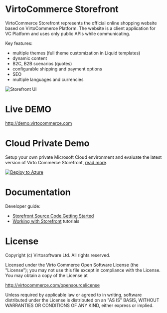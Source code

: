 # VirtoCommerce Storefront
VirtoCommerce Storefront represents the official online shopping website based on VirtoCommerce Platform. The website is a client application for VC Platform and uses only public APIs while communicating.

Key features:
* multiple themes (full theme customization in Liquid templates)
* dynamic content
* B2C, B2B scenarios (quotes)
* configurable shipping and payment options
* SEO
* multiple languages and currencies

![Storefront UI](https://cloud.githubusercontent.com/assets/5801549/15822429/682f32d8-2bfe-11e6-9ddf-562b400afeb1.png)

# Live DEMO
http://demo.virtocommerce.com

# Cloud Private Demo
Setup your own private Microsoft Cloud environment and evaluate the latest version of Virto Commerce Storefront, <a href="http://docs.virtocommerce.com/x/VwAqAQ" target="_blank">read more</a>.

<a href="https://azuredeploy.net/" target="_blank">
  <img alt="Deploy to Azure" src="http://azuredeploy.net/deploybutton.png"/>
</a>


# Documentation
Developer guide:
* <a href="https://virtocommerce.com/docs/vc2devguide/deployment/storefront-deployment/storefront-source-code-getting-started" target="_blank">Storefront Source Code Getting Started</a>
* <a href="https://virtocommerce.com/docs/vc2devguide/working-with-storefront" target="_blank">Working with Storefront</a> tutorials


# License
Copyright (c) Virtosoftware Ltd.  All rights reserved.

Licensed under the Virto Commerce Open Software License (the "License"); you
may not use this file except in compliance with the License. You may
obtain a copy of the License at

http://virtocommerce.com/opensourcelicense

Unless required by applicable law or agreed to in writing, software
distributed under the License is distributed on an "AS IS" BASIS,
WITHOUT WARRANTIES OR CONDITIONS OF ANY KIND, either express or
implied.
